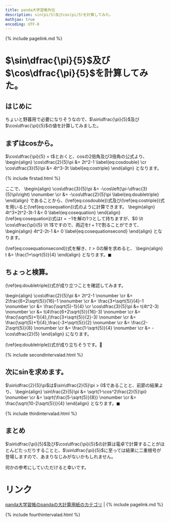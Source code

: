 ```yaml
---
title: panda大学習帳外伝
description: sin(pi/5)及びcos(pi/5)を計算してみた。
mathjax: true
encoding: UTF-8
---
```

{% include pagelink.md %}

# $\sin\dfrac{\pi}{5}$及び$\cos\dfrac{\pi}{5}$を計算してみた。
## はじめに
ちょいと野暮用で必要になりそうなので、$\sin\dfrac{\pi}{5}$及び$\cos\dfrac{\pi}{5}$の値を計算してみました。
## まずはcosから。
$\cos\dfrac{\pi}{5} = t$とおくと、cosの2倍角及び3倍角の公式より、
\begin{align}
  \cos\dfrac{2}{5}\pi &= 2t^2-1 \label{eq:cosdouble} \cr
  \cos\dfrac{3}{5}\pi &= 4t^3-3t \label{eq:costriple}
\end{align}
となります。

{% include firstad.html %}

ここで、
\begin{align}
  \cos\dfrac{3}{5}\pi &= -\cos\left(\pi-\dfrac{3}{5}\pi\right) \nonumber \cr
  &= -\cos\dfrac{2}{5}\pi \label{eq:doubletriple}
\end{align}
であることから、(\ref{eq:cosdouble})式及び(\ref{eq:costriple})式を用いると(\ref{eq:cosequation})式のように計算できます。
\begin{align}
  4t^3+2t^2-3t-1 &= 0 \label{eq:cosequation}
\end{align}
(\ref{eq:cosequation})式は$t=-1$を解の1つとして持ちますが、$0 \lt \cos\dfrac{\pi}{5} \lt 1$ですので、両辺を$t+1$で割ることができて、
\begin{align}
  4t^2-2t-1 &= 0 \label{eq:cosequationsecond}
\end{align}
となります。

(\ref{eq:cosequationsecond})式を解き、$t \gt 0$の解を求めると、
\begin{align}
  t &= \frac{1+\sqrt{5}}{4}
\end{align}
となります。$\blacksquare$
## ちょっと検算。
(\ref{eq:doubletriple})式が成り立つことを確認してみます。

\begin{align}
  \cos\dfrac{2}{5}\pi &= 2t^2-1 \nonumber \cr
  &= 2\frac{6+2\sqrt{5}}{16}-1 \nonumber \cr
  &= \frac{3+\sqrt{5}}{4}-1 \nonumber \cr
  &= \frac{\sqrt{5}-1}{4} \cr
  \cos\dfrac{3}{5}\pi &= t(4t^2-3) \nonumber \cr
  &= t(4\frac{6+2\sqrt{5}}{16}-3) \nonumber \cr
  &= \frac{\sqrt{5}+1}{4}\,(\frac{3+\sqrt{5}}{2}-3) \nonumber \cr
  &= \frac{\sqrt{5}+1}{4}\,\frac{-3+\sqrt{5}}{2} \nonumber \cr
  &= \frac{2-2\sqrt{5}}{8} \nonumber \cr
  &= \frac{1-\sqrt{5}}{4} \nonumber \cr
  &= -\cos\dfrac{2}{5}
\end{align}
になります。

(\ref{eq:doubletriple})式が成り立ちそうです。&#x1f43c;

{% include secondintervalad.html %}

## 次にsinを求めます。
$\sin\dfrac{2}{5}\pi$は$\sin\dfrac{2}{5}\pi > 0$であることと、前節の結果より、
\begin{align}
  \sin\frac{2}{5}\pi &= \sqrt{1-\cos^2\frac{2}{5}\pi} \nonumber \cr
  &= \sqrt{\frac{5-\sqrt{5}}{8}} \nonumber \cr
  &= \frac{\sqrt{10-2\sqrt{5}}}{4}
\end{align}
となります。$\blacksquare$

{% include thirdintervalad.html %}

## まとめ
$\sin\dfrac{\pi}{5}$及び$\cos\dfrac{\pi}{5}$の計算は電卓で計算することがほとんどたっだりすることと、$\sin\dfrac{\pi}{5}$に至っては結果に二重根号が登場しますので、あまりなじみがないかもしれません。

何かの参考にしていただけると幸いです。

# リンク
[panda大学習帳のpandaの大計算用紙のカテゴリ](https://pandanote.info/?cat=13) \| {% include pagelink.md %}

{% include fourthintervalad.html %}
